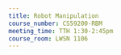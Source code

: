 ```yaml
---
title: Robot Manipulation
course_number: CS59200-RBM
meeting_time: TTH 1:30-2:45pm
course_room: LWSN 1106
---
```

